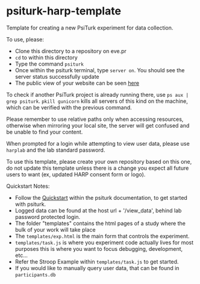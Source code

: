 # psiturk-harp-template

Template for creating a new PsiTurk experiment for data collection.

To use, please:
* Clone this directory to a repository on eve.pr
* `cd` to within this directory
* Type the command `psiturk`
* Once within the psiturk terminal, type `server on`. You should see the server status successfully update
* The public view of your website can be seen [here](http://dashboard.personalrobotics.ri.cmu.edu/)

To check if another PsiTurk project is already running there, use `ps aux | grep psiturk`.
`pkill gunicorn` kills all servers of this kind on the machine, which can be verified with the previous command.

Please remember to use relative paths only when accessing resources, otherwise when mirroring your local site, the server will get confused and be unable to find your content.

When prompted for a login while attempting to view user data, please use `harplab` and the lab standard password.

To use this template, please create your own repository based on this one, do not update this template unless there is a change you expect all future users to want (ex, updated HARP consent form or logo).

Quickstart Notes:
* Follow the [Quickstart](https://psiturk.readthedocs.io/en/latest/quickstart.html) within the psiturk documentation, to get started with psiturk. 
* Logged data can be found at the host url + '/view_data', behind lab password protected login.
* The folder "templates" contains the html pages of a study where the bulk of your work will take place
* The `templates/exp.html` is the main form that controls the experiment.
* `templates/task.js` is where you experiment code actually lives for most purposes this is where you want to focus debugging, development, etc...
* Refer the Stroop Example within `templates/task.js` to get started.
* If you would like to manually query user data, that can be found in `participants.db`

